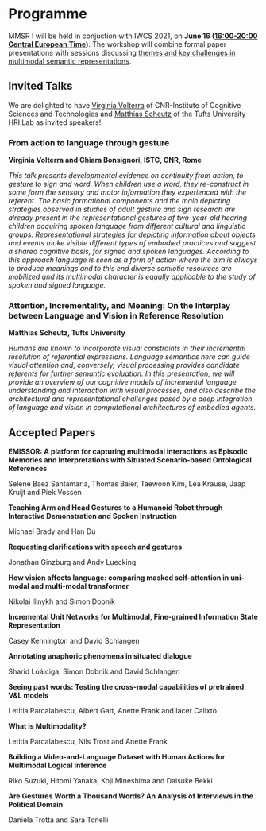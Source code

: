 # Programme

MMSR I will be held in conjuction with IWCS 2021, on **June 16 ([16:00-20:00 Central European Time](https://www.timeanddate.com/worldclock/converter.html?iso=20210616T140000&p1=1292&p2=136&p3=179&p4=75&p5=248))**.  The workshop will combine formal paper presentations with sessions discussing [themes and key challenges in multimodal semantic representations](submissions).

## Invited Talks

We are delighted to have [Virginia Volterra](https://www.istc.cnr.it/en/people/virginia-volterra) of CNR-Institute of Cognitive Sciences and Technologies and [Matthias Scheutz](https://hrilab.tufts.edu/people/matthias.php) of the Tufts University HRI Lab as invited speakers!

### From action to language through gesture 

**Virginia Volterra and Chiara Bonsignori, ISTC, CNR, Rome**

*This talk presents developmental evidence on continuity from action, to gesture to sign and word.  When children use a word, they re-construct in some form the sensory and motor information they experienced with the referent.  The basic formational components and the main depicting strategies observed in studies of adult gesture and sign research are already present in the representational gestures of two-year-old hearing children acquiring spoken language from different cultural and linguistic groups. Representational strategies for depicting information about objects and events make visible different types of embodied practices and suggest a shared cognitive basis, for signed and spoken languages. According to this approach language is seen as a form of action where the aim is always to produce meanings and to this end diverse semiotic resources are mobilized and its multimodal character is equally applicable to the study of spoken and signed language.*

### Attention, Incrementality, and Meaning: On the Interplay between Language and Vision in Reference Resolution

**Matthias Scheutz, Tufts University**

*Humans are known to incorporate visual constraints in their incremental resolution of referential expressions.  Language semantics here can guide visual attention and, conversely, visual processing provides candidate referents for further semantic evaluation.  In this presentation, we will provide an overview of our cognitive models of incremental language understanding and interaction with visual processes, and also describe the architectural and representational challenges posed by a deep integration of language and vision in computational architectures of embodied agents.*

## Accepted Papers

**EMISSOR: A platform for capturing multimodal interactions as Episodic Memories and Interpretations with Situated Scenario-based Ontological References**

Selene Baez Santamaria, Thomas Baier, Taewoon Kim, Lea Krause, Jaap Kruijt and Piek Vossen

**Teaching Arm and Head Gestures to a Humanoid Robot through Interactive Demonstration and Spoken Instruction**

Michael Brady and Han Du

**Requesting clarifications with speech and gestures**

Jonathan Ginzburg and Andy Luecking

**How vision affects language: comparing masked self-attention in uni-modal and multi-modal transformer**

Nikolai Ilinykh and Simon Dobnik

**Incremental Unit Networks for Multimodal, Fine-grained Information State Representation**

Casey Kennington and David Schlangen

**Annotating anaphoric phenomena in situated dialogue**

Sharid Loáiciga, Simon Dobnik and David Schlangen

**Seeing past words: Testing the cross-modal capabilities of pretrained V&L models**

Letitia Parcalabescu, Albert Gatt, Anette Frank and Iacer Calixto

**What is Multimodality?**

Letitia Parcalabescu, Nils Trost and Anette Frank

**Building a Video-and-Language Dataset with Human Actions for Multimodal Logical Inference**

Riko Suzuki, Hitomi Yanaka, Koji Mineshima and Daisuke Bekki

**Are Gestures Worth a Thousand Words? An Analysis of Interviews in the Political Domain**

Daniela Trotta and Sara Tonelli
